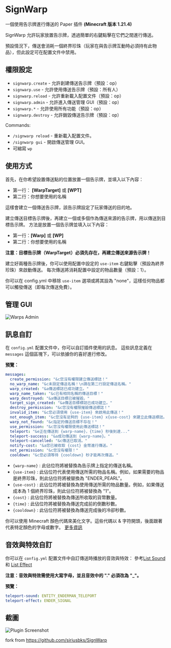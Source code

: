# SignWarp

一個使用告示牌進行傳送的 Paper 插件
**(Minecraft 版本 1.21.4)**

SignWarp 允許玩家放置告示牌，透過簡單的右鍵點擊在它們之間進行傳送。

預設情況下，傳送會消耗一個終界珍珠（玩家在與告示牌互動時必須持有此物品），但此設定可在配置文件中禁用。
## 權限設定

- `signwarp.create` - 允許創建傳送告示牌（預設：op）
- `signwarp.use` - 允許使用傳送告示牌（預設：所有人）
- `signwarp.reload` -  允許重新載入配置文件（預設：op）
- `signwarp.admin` - 允許進入傳送管理 GUI（預設：op）
- `signwarp.*` - 允許使用所有功能（預設：op）
- `signwarp.destroy` - 允許銷毀傳送告示牌（預設：op）

Commands:
- `/signwarp reload` - 重新載入配置文件。
- `/signwarp gui` - 開啟傳送管理 GUI。
- 可縮寫 `wp`
## 使用方式

首先，在你希望設置傳送點的位置放置一個告示牌，並填入以下內容：

- 第一行： **[WarpTarget]** 或 **[WPT]**
- 第二行：你想要使用的名稱

這樣會建立一個傳送告示牌，該告示牌設定了玩家傳送的目的地。

建立傳送目標告示牌後，再建立一個或多個作為傳送來源的告示牌，用以傳送到目標告示牌。
方法是放置一個告示牌並填入以下內容：

- 第一行：**[Warp]** 或 **[WP]**
- 第二行：你想要使用的名稱

**注意：目標告示牌（WarpTarget）必須先存在，再建立傳送來源告示牌！**

建立好兩種告示牌後，你可以使用配置中設定的 `use-item` 右鍵點擊（預設為終界珍珠）來啟動傳送。
每次傳送將消耗配置中設定的物品數量（預設：1）。

你可以在 config.yml 中移除 `use-item` 選項或將其設為 "none"，這樣任何物品都可以觸發傳送（即每次傳送免費）。


## 管理 GUI

![Warps Admin](https://i.imgur.com/60JLVPC.gif)

## 訊息自訂

在 `config.yml` 配置文件中，你可以自訂插件使用的訊息。 這些訊息定義在 `messages` 這個區塊下，可以依據你的喜好進行修改。

**預覽：**

```yaml
messages:
  create_permission: "&c您沒有權限建立傳送標誌！"
  no_warp_name: "&c未設定傳送名稱！\n請在第二行設定傳送名稱。"
  warp_created: "&a傳送標誌已成功建立。"
  warp_name_taken: "&c已有相同名稱的傳送目標！"
  warp_destroyed: "&a傳送目標已被摧毀。"
  target_sign_created: "&a傳送目標標誌已成功建立。"
  destroy_permission: "&c您沒有權限摧毀傳送標誌！"
  invalid_item: "&c您必須使用 {use-item} 來啟用此傳送！"
  not_enough_item: "&c您沒有足夠的 {use-item} x{use-cost} 來建立此傳送標誌。"
  warp_not_found: "&c指定的傳送目標不存在！"
  use_permission: "&c您沒有權限使用此傳送標誌！"
  teleport: "&e正在傳送到 {warp-name}，{time} 秒後到達..."
  teleport-success: "&a成功傳送到 {warp-name}。"
  teleport-cancelled: "&c傳送已取消。"
  notify-cost: "&a您已被收取 {cost} 金幣進行傳送。"
  not_permission: "&c您沒有權限！"
  cooldown: "&c您必須等待 {cooldown} 秒才能再次傳送。"
  ```

- `{warp-name}` : 此佔位符將被替換為告示牌上指定的傳送名稱。
- `{use-item}` : 此佔位符代表使用傳送所需的物品名稱。例如，如果需要的物品是終界珍珠，則此佔位符將被替換為 "ENDER_PEARL"。
- `{use-cost}` : 此佔位符將被替換為使用傳送所需的物品數量。例如，如果傳送成本為 1 個終界珍珠，則此佔位符將被替換為 "1"。
- `{cost}` : 此佔位符將被替換為傳送所收取的貨幣數量。
- `{time}` : 此佔位符將被替換為傳送完成前的倒數秒數。
- `{cooldown}` : 此佔位符將被替換為傳送完成後的冷卻秒數。

你可以使用 Minecraft 顏色代碼來美化文字。這些代碼以 & 字符開頭，後面跟著代表特定顏色的字母或數字。 [更多資訊](https://www.digminecraft.com/lists/color_list_pc.php)

## 音效與特效自訂

你可以在 `config.yml`  配置文件中自訂傳送時播放的音效與特效：
參考[List Sound](https://www.digminecraft.com/lists/sound_list_pc.php) 和 [List Effect](https://hub.spigotmc.org/javadocs/spigot/org/bukkit/Effect.html)

**注意：音效與特效需使用大寫字母，並且音效中的 "." 必須改為 "_"。**

**預覽：**
```yaml
teleport-sound: ENTITY_ENDERMAN_TELEPORT
teleport-effect: ENDER_SIGNAL
```
## 截圖

![Plugin Screenshot](https://i.imgur.com/vrdM5sD.png)

fork from https://github.com/siriusbks/SignWarp